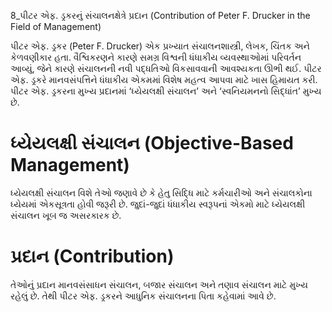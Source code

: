 8_પીટર એફ. ડ્રકરનું સંચાલનક્ષેત્રે પ્રદાન
(Contribution of Peter F. Drucker in the Field of Management)

પીટર એફ. ડ્રકર (Peter F. Drucker) એક પ્રખ્યાત સંચાલનશાસ્ત્રી, લેખક, ચિંતક અને કેળવણીકાર હતા. વૈશ્વિકરણને કારણે સમગ્ર વિશ્વની ધંધાકીય વ્યવસ્થાઓમાં પરિવર્તન આવ્યું, જેને કારણે સંચાલનની નવી પદ્ધતિઓ વિકસાવવાની આવશ્યકતા ઊભી થઈ. પીટર એફ. ડ્રકરે માનવસંપત્તિને ધંધાકીય એકમમાં વિશેષ મહત્વ આપવા માટે ખાસ હિમાયત કરી. પીટર એફ. ડ્રકરના મુખ્ય પ્રદાનમાં ‘ધ્યેયલક્ષી સંચાલન’ અને ‘સ્વનિયમનનો સિદ્ધાંત’ મુખ્ય છે.

# ધ્યેયલક્ષી સંચાલન (Objective-Based Management)

ધ્યેયલક્ષી સંચાલન વિશે તેઓ જણાવે છે કે હેતુ સિદ્ધિ માટે કર્મચારીઓ અને સંચાલકોના ધ્યેયમાં એકસૂત્રતા હોવી જરૂરી છે. જુદાં-જુદાં ધંધાકીય સ્વરૂપનાં એકમો માટે ધ્યેયલક્ષી સંચાલન ખૂબ જ અસરકારક છે.

# પ્રદાન (Contribution)

તેઓનું પ્રદાન માનવસંસાધન સંચાલન, બજાર સંચાલન અને તણાવ સંચાલન માટે મુખ્ય રહેલું છે. તેથી પીટર એફ. ડ્રકરને આધુનિક સંચાલનના પિતા કહેવામાં આવે છે.
